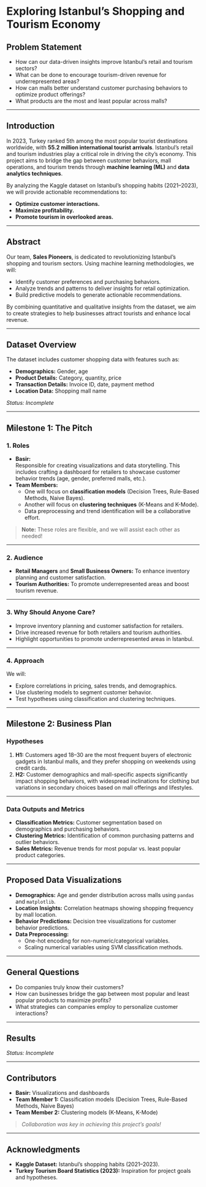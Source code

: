# Exploring Istanbul’s Shopping and Tourism Economy

## **Problem Statement**
- How can our data-driven insights improve Istanbul’s retail and tourism sectors?  
- What can be done to encourage tourism-driven revenue for underrepresented areas?  
- How can malls better understand customer purchasing behaviors to optimize product offerings?  
- What products are the most and least popular across malls?  

---

## **Introduction**
In 2023, Turkey ranked 5th among the most popular tourist destinations worldwide, with **55.2 million international tourist arrivals**. Istanbul’s retail and tourism industries play a critical role in driving the city’s economy. This project aims to bridge the gap between customer behaviors, mall operations, and tourism trends through **machine learning (ML)** and **data analytics techniques**.  

By analyzing the Kaggle dataset on Istanbul’s shopping habits (2021–2023), we will provide actionable recommendations to:
- **Optimize customer interactions.**
- **Maximize profitability.**
- **Promote tourism in overlooked areas.**

---

## **Abstract**
Our team, **Sales Pioneers**, is dedicated to revolutionizing Istanbul’s shopping and tourism sectors. Using machine learning methodologies, we will:
- Identify customer preferences and purchasing behaviors.
- Analyze trends and patterns to deliver insights for retail optimization.
- Build predictive models to generate actionable recommendations.  

By combining quantitative and qualitative insights from the dataset, we aim to create strategies to help businesses attract tourists and enhance local revenue.  

---

## **Dataset Overview**
The dataset includes customer shopping data with features such as:  
- **Demographics:** Gender, age  
- **Product Details:** Category, quantity, price  
- **Transaction Details:** Invoice ID, date, payment method  
- **Location Data:** Shopping mall name  

*Status: Incomplete*

---

## **Milestone 1: The Pitch**
### **1. Roles**
- **Basir:**  
  Responsible for creating visualizations and data storytelling. This includes crafting a dashboard for retailers to showcase customer behavior trends (age, gender, preferred malls, etc.).  
- **Team Members:**  
  - One will focus on **classification models** (Decision Trees, Rule-Based Methods, Naive Bayes).  
  - Another will focus on **clustering techniques** (K-Means and K-Mode).  
  - Data preprocessing and trend identification will be a collaborative effort.

> **Note:** These roles are flexible, and we will assist each other as needed!  

---

### **2. Audience**
- **Retail Managers** and **Small Business Owners:** To enhance inventory planning and customer satisfaction.  
- **Tourism Authorities:** To promote underrepresented areas and boost tourism revenue.

---

### **3. Why Should Anyone Care?**
- Improve inventory planning and customer satisfaction for retailers.  
- Drive increased revenue for both retailers and tourism authorities.  
- Highlight opportunities to promote underrepresented areas in Istanbul.  

---

### **4. Approach**
We will:
- Explore correlations in pricing, sales trends, and demographics.  
- Use clustering models to segment customer behavior.  
- Test hypotheses using classification and clustering techniques.  

---

## **Milestone 2: Business Plan**
### **Hypotheses**
1. **H1:** Customers aged 18–30 are the most frequent buyers of electronic gadgets in Istanbul malls, and they prefer shopping on weekends using credit cards.  
2. **H2:** Customer demographics and mall-specific aspects significantly impact shopping behaviors, with widespread inclinations for clothing but variations in secondary choices based on mall offerings and lifestyles.  

---

### **Data Outputs and Metrics**
- **Classification Metrics:** Customer segmentation based on demographics and purchasing behaviors.  
- **Clustering Metrics:** Identification of common purchasing patterns and outlier behaviors.  
- **Sales Metrics:** Revenue trends for most popular vs. least popular product categories.  

---

## **Proposed Data Visualizations**
- **Demographics:** Age and gender distribution across malls using `pandas` and `matplotlib`.  
- **Location Insights:** Correlation heatmaps showing shopping frequency by mall location.  
- **Behavior Predictions:** Decision tree visualizations for customer behavior predictions.  
- **Data Preprocessing:**  
  - One-hot encoding for non-numeric/categorical variables.  
  - Scaling numerical variables using SVM classification methods.  

---

## **General Questions**
- Do companies truly know their customers?  
- How can businesses bridge the gap between most popular and least popular products to maximize profits?  
- What strategies can companies employ to personalize customer interactions?  

---

## **Results**
*Status: Incomplete*  

---

## **Contributors**
- **Basir:** Visualizations and dashboards  
- **Team Member 1:** Classification models (Decision Trees, Rule-Based Methods, Naive Bayes)  
- **Team Member 2:** Clustering models (K-Means, K-Mode)  
> *Collaboration was key in achieving this project’s goals!*  

---

## **Acknowledgments**
- **Kaggle Dataset:** Istanbul’s shopping habits (2021–2023).  
- **Turkey Tourism Board Statistics (2023):** Inspiration for project goals and hypotheses.  
